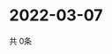 # 2022-03-07
  共 0条

  <!-- BEGIN -->
  <!-- 最后更新时间Mon Mar 07 2022 23:04:17 GMT+0000 (Coordinated Universal Time) -->
  
  <!-- END -->
  
  
